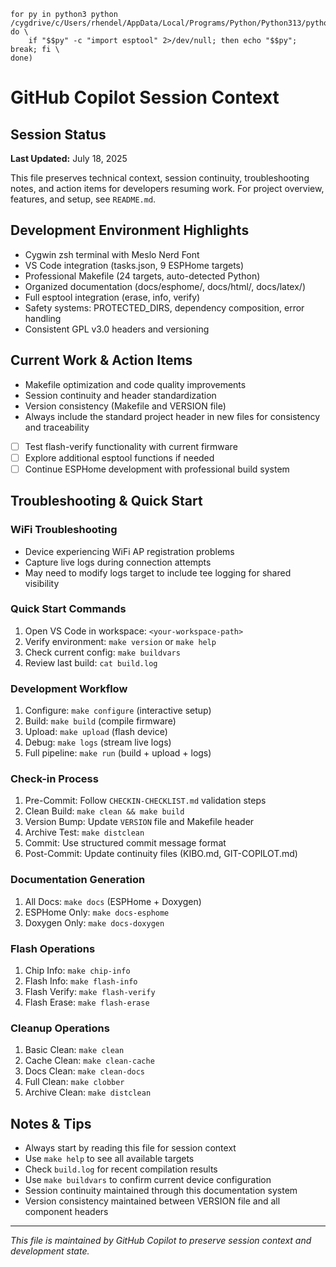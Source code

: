     for py in python3 python /cygdrive/c/Users/rhendel/AppData/Local/Programs/Python/Python313/python.exe; do \
        if "$$py" -c "import esptool" 2>/dev/null; then echo "$$py"; break; fi \
    done)

# GitHub Copilot Session Context

## Session Status
**Last Updated:** July 18, 2025

This file preserves technical context, session continuity, troubleshooting notes, and action items for developers resuming work. For project overview, features, and setup, see `README.md`.

## Development Environment Highlights
- Cygwin zsh terminal with Meslo Nerd Font
- VS Code integration (tasks.json, 9 ESPHome targets)
- Professional Makefile (24 targets, auto-detected Python)
- Organized documentation (docs/esphome/, docs/html/, docs/latex/)
- Full esptool integration (erase, info, verify)
- Safety systems: PROTECTED_DIRS, dependency composition, error handling
- Consistent GPL v3.0 headers and versioning


## Current Work & Action Items
- Makefile optimization and code quality improvements
- Session continuity and header standardization
- Version consistency (Makefile and VERSION file)
- Always include the standard project header in new files for consistency and traceability
- [ ] Test flash-verify functionality with current firmware
- [ ] Explore additional esptool functions if needed
- [ ] Continue ESPHome development with professional build system

## Troubleshooting & Quick Start

### WiFi Troubleshooting
- Device experiencing WiFi AP registration problems
- Capture live logs during connection attempts
- May need to modify logs target to include tee logging for shared visibility

### Quick Start Commands
1. Open VS Code in workspace: `<your-workspace-path>`
2. Verify environment: `make version` or `make help`
3. Check current config: `make buildvars`
4. Review last build: `cat build.log`

### Development Workflow
1. Configure: `make configure` (interactive setup)
2. Build: `make build` (compile firmware)
3. Upload: `make upload` (flash device)
4. Debug: `make logs` (stream live logs)
5. Full pipeline: `make run` (build + upload + logs)

### Check-in Process
1. Pre-Commit: Follow `CHECKIN-CHECKLIST.md` validation steps
2. Clean Build: `make clean && make build`
3. Version Bump: Update `VERSION` file and Makefile header
4. Archive Test: `make distclean`
5. Commit: Use structured commit message format
6. Post-Commit: Update continuity files (KIBO.md, GIT-COPILOT.md)

### Documentation Generation
1. All Docs: `make docs` (ESPHome + Doxygen)
2. ESPHome Only: `make docs-esphome`
3. Doxygen Only: `make docs-doxygen`

### Flash Operations
1. Chip Info: `make chip-info`
2. Flash Info: `make flash-info`
3. Flash Verify: `make flash-verify`
4. Flash Erase: `make flash-erase`

### Cleanup Operations
1. Basic Clean: `make clean`
2. Cache Clean: `make clean-cache`
3. Docs Clean: `make clean-docs`
4. Full Clean: `make clobber`
5. Archive Clean: `make distclean`

## Notes & Tips
- Always start by reading this file for session context
- Use `make help` to see all available targets
- Check `build.log` for recent compilation results
- Use `make buildvars` to confirm current device configuration
- Session continuity maintained through this documentation system
- Version consistency maintained between VERSION file and all component headers

---
*This file is maintained by GitHub Copilot to preserve session context and development state.*
